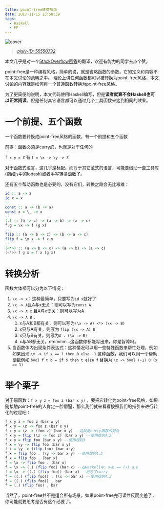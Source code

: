 ```yaml
---
title: point-free转换指南
date: 2017-11-15 13:58:39
tags:
  - Haskell
  - FP
---
```


![cover](http://oanr6klwj.bkt.clouddn.com/blog/point-free-guide.jpg)
> [*pixiv-ID: 55550732*](https://www.pixiv.net/member_illust.php?mode=medium&illust_id=55550732)

本文几乎是对一个[StackOverflow回答](https://stackoverflow.com/questions/29596285/point-free-problems-in-haskell/29596461#29596461)的翻译，欢迎有能力的同学去点个赞。

point-free是一种编程风格，简单的说，就是省略函数的参数。它的定义和内容不在本文讨论的范畴之中。
理论上讲任何函数都可以被转换为point-free风格，本文讨论的内容就是如何将一个普通函数转换为point-free风格。

为了更简便的说明，本文代码使用Haskell编写，但是**读者就算不会Haskell也可以正常阅读**。但是任何其它语言都可以通过几个工具函数来达到相同的效果。

<!--more-->

# 一个前提、五个函数

一个函数要转换成point-free风格的函数，有一个前提和五个函数

前提：函数必须是curry的，也就是对于任何的

`f x y = Z` 有 `f = \x -> \y -> Z`

对于函数式语言，这几乎是标配，而对于其它范式的语言，可能要借助一些工具库(例如js中的lodash)或者手写转换函数了。

还有五个帮助函数也是必要的，没有它们，转换之路会无比艰难：

```haskell
id :: a -> a
id x = x
--
const :: a -> (b -> a)
const x = \_ -> x
--
(.) :: (b -> c) -> (a -> b) -> (a -> c)
f.g = \x -> f (g x)
--
flip :: (a -> b -> c) -> (b -> a -> c)
flip f = \y x -> f x y
--
(<*>) :: (a -> b -> c) -> (a -> b) -> (a -> c)
(<*>) f g x = f x (g x)
```

# 转换分析

函数大体都可以分为以下情况：

1. `\x -> x`：这种最简单，只要写为`id x`就好了
2. `\x -> A`且A与x无关：则可以写为`const A`
3. `\x -> A x` 且A与x无关：则可以写为A
4. `\x -> A B`：
   1. x与A和B都有关，则可以写为`(\x -> A) <*> (\x -> B)`
   2. x只与A有关，则写为 `flip (\x -> A) B`
   3. x只与B有关，则写为`A . (\x -> B)`
   4. x与AB都无关，emmmm…这函数你都能写出来，你是智障吗。
5. 当函数体内出现条件表达式：这种情况可以用一些特殊函数来帮忙处理，例如如果出现
   `\x -> if x == 1 then 0 else -1`
   这种函数，我们可以用一个帮助函数例如
   `bool f t b = if b then t else f`
   替换为
   `\x -> bool (-1) 0 (x == 1)`


# 举个栗子

对于原函数：`f x y z = foo z (bar x y)` ，要把它转化为point-free风格，如果刚接触point-free的人肯定一脸懵逼，那么我们就来看看按照我们的指引来进行转化的过程吧：

```haskell
f x y z = foo z (bar x y)
f x y = \z -> foo z (bar x y)
f x y = \z -> (foo z) (bar x y) --这就是curry函数的好处
f x y = flip (\z -> foo z) (bar x y) --使用规则4.2
f x y = flip foo (bar x y) --使用规则3
f x = \y -> flip foo (bar x y)
f x = \y -> (flip foo) (bar x y)
f x = flip foo . (\y -> bar x y) --使用规则4.3
f x = flip foo . (bar x)
f = \x -> flip foo . (bar x)
f = \x -> (.) (flip foo) (bar x) --在Haskell中，a+b == (+) a b
f = \x -> ((.) (flip foo)) (bar x) --别忘了curry
f = ((.) (flip foo)) . (\x -> bar x) --使用规则4.3
f = ((.) (flip foo)) . bar
f = (.) (flip foo) . bar
```



当然了，point-free并不是适合所有场景，如果point-free完可读性反而变差了，你可能就要思考是否有这个必要了。